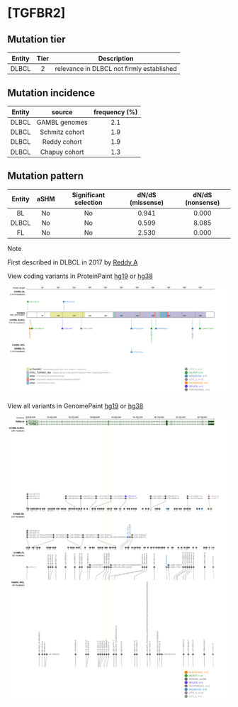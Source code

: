 # [TGFBR2]

## Mutation tier

|Entity|Tier|Description                              |
|:------:|:----:|-----------------------------------------|
|DLBCL |2   |relevance in DLBCL not firmly established|
## Mutation incidence

|Entity|source        |frequency (%)|
|:------:|:--------------:|:-------------:|
|DLBCL |GAMBL genomes |2.1          |
|DLBCL |Schmitz cohort|1.9          |
|DLBCL |Reddy cohort  |1.9          |
|DLBCL |Chapuy cohort |1.3          |

## Mutation pattern

|Entity|aSHM|Significant selection|dN/dS (missense)|dN/dS (nonsense)|
|:------:|:----:|:---------------------:|:----------------:|:----------------:|
|BL    |No  |No                   |0.941           |0.000           |
|DLBCL |No  |No                   |0.599           |8.085           |
|FL    |No  |No                   |2.530           |0.000           |


> [!NOTE]
> First described in DLBCL in 2017 by [Reddy A](https://pubmed.ncbi.nlm.nih.gov/28985567)


View coding variants in ProteinPaint [hg19](https://www.bcgsc.ca/downloads/morinlab/GAMBL/test/genes/TGFBR2_protein.html)  or [hg38](https://www.bcgsc.ca/downloads/morinlab/GAMBL/test/genes/TGFBR2_protein_hg38.html)

![image](images/proteinpaint/TGFBR2_NM_001024847.svg)

View all variants in GenomePaint [hg19](https://www.bcgsc.ca/downloads/morinlab/GAMBL/test/genes/TGFBR2.html)  or [hg38](https://www.bcgsc.ca/downloads/morinlab/GAMBL/test/genes/TGFBR2_hg38.html)

![image](images/proteinpaint/TGFBR2.svg)
